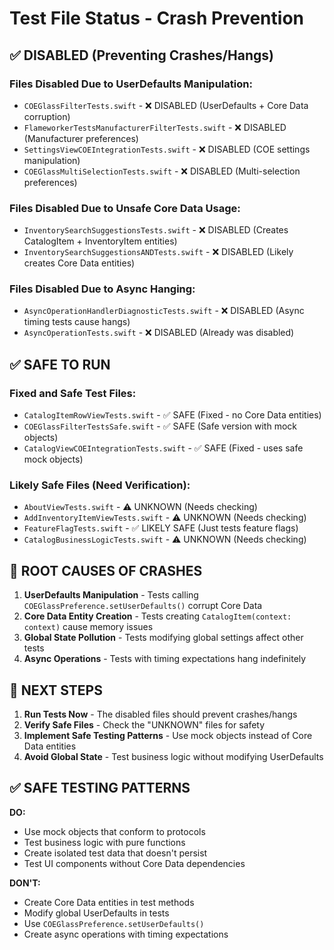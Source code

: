 # Test File Status - Crash Prevention

## ✅ DISABLED (Preventing Crashes/Hangs)

### **Files Disabled Due to UserDefaults Manipulation:**
- `COEGlassFilterTests.swift` - ❌ DISABLED (UserDefaults + Core Data corruption)
- `FlameworkerTestsManufacturerFilterTests.swift` - ❌ DISABLED (Manufacturer preferences)
- `SettingsViewCOEIntegrationTests.swift` - ❌ DISABLED (COE settings manipulation)  
- `COEGlassMultiSelectionTests.swift` - ❌ DISABLED (Multi-selection preferences)

### **Files Disabled Due to Unsafe Core Data Usage:**
- `InventorySearchSuggestionsTests.swift` - ❌ DISABLED (Creates CatalogItem + InventoryItem entities)
- `InventorySearchSuggestionsANDTests.swift` - ❌ DISABLED (Likely creates Core Data entities)

### **Files Disabled Due to Async Hanging:**
- `AsyncOperationHandlerDiagnosticTests.swift` - ❌ DISABLED (Async timing tests cause hangs)
- `AsyncOperationTests.swift` - ❌ DISABLED (Already was disabled)

## ✅ SAFE TO RUN

### **Fixed and Safe Test Files:**
- `CatalogItemRowViewTests.swift` - ✅ SAFE (Fixed - no Core Data entities)
- `COEGlassFilterTestsSafe.swift` - ✅ SAFE (Safe version with mock objects)
- `CatalogViewCOEIntegrationTests.swift` - ✅ SAFE (Fixed - uses safe mock objects)

### **Likely Safe Files (Need Verification):**
- `AboutViewTests.swift` - ⚠️ UNKNOWN (Needs checking)
- `AddInventoryItemViewTests.swift` - ⚠️ UNKNOWN (Needs checking)  
- `FeatureFlagTests.swift` - ✅ LIKELY SAFE (Just tests feature flags)
- `CatalogBusinessLogicTests.swift` - ⚠️ UNKNOWN (Needs checking)

## 🚨 ROOT CAUSES OF CRASHES

1. **UserDefaults Manipulation** - Tests calling `COEGlassPreference.setUserDefaults()` corrupt Core Data
2. **Core Data Entity Creation** - Tests creating `CatalogItem(context: context)` cause memory issues  
3. **Global State Pollution** - Tests modifying global settings affect other tests
4. **Async Operations** - Tests with timing expectations hang indefinitely

## 🎯 NEXT STEPS

1. **Run Tests Now** - The disabled files should prevent crashes/hangs
2. **Verify Safe Files** - Check the "UNKNOWN" files for safety
3. **Implement Safe Testing Patterns** - Use mock objects instead of Core Data entities
4. **Avoid Global State** - Test business logic without modifying UserDefaults

## ✅ SAFE TESTING PATTERNS

**DO:**
- Use mock objects that conform to protocols
- Test business logic with pure functions
- Create isolated test data that doesn't persist
- Test UI components without Core Data dependencies

**DON'T:**
- Create Core Data entities in test methods
- Modify global UserDefaults in tests
- Use `COEGlassPreference.setUserDefaults()`
- Create async operations with timing expectations
